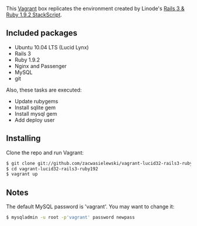 This [Vagrant](http://www.vagrantup.com/) box replicates the environment created by Linode's [Rails 3 &amp; Ruby 1.9.2 StackScript](http://www.linode.com/stackscripts/view/?StackScriptID=1291).

## Included packages

- Ubuntu 10.04 LTS (Lucid Lynx)
- Rails 3
- Ruby 1.9.2
- Nginx and Passenger
- MySQL
- git

Also, these tasks are executed:

- Update rubygems
- Install sqlite gem
- Install mysql gem
- Add deploy user

## Installing

Clone the repo and run Vagrant:

```bash
$ git clone git://github.com/zacwasielewski/vagrant-lucid32-rails3-ruby192.git
$ cd vagrant-lucid32-rails3-ruby192
$ vagrant up
```
## Notes

The default MySQL password is 'vagrant'. You may want to change it:

```bash
$ mysqladmin -u root -p'vagrant' password newpass
```